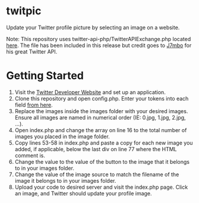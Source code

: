 # twitpic
Update your Twitter profile picture by selecting an image on a website.

Note: This repository uses twitter-api-php/TwitterAPIExchange.php located [here](https://github.com/J7mbo/twitter-api-php/blob/master/TwitterAPIExchange.php).
The file has been included in this release but credit goes to [J7mbo](https://github.com/J7mbo) for his great Twitter API.

# Getting Started
1. Visit the [Twitter Developer Website](https://developer.twitter.com/en/portal/dashboard) and set up an application.
1. Clone this repository and open config.php. Enter your tokens into each field [from here](https://developer.twitter.com/en/portal/projects-and-apps).
1. Replace the images inside the images folder with your desired images. Ensure all images are named in numerical order (IE: 0.jpg, 1.jpg, 2.jpg, ...).
1. Open index.php and change the array on line 16 to the total number of images you placed in the image folder.
1. Copy lines 53-58 in index.php and paste a copy for each new image you added, if applicable, below the last div on line 77 where the HTML comment is.
1. Change the value to the value of the button to the image that it belongs to in your images folder.
1. Change the value of the image source to match the filename of the image it belongs to in your images folder.
1. Upload your code to desired server and visit the index.php page. Click an image, and Twitter should update your profile image.